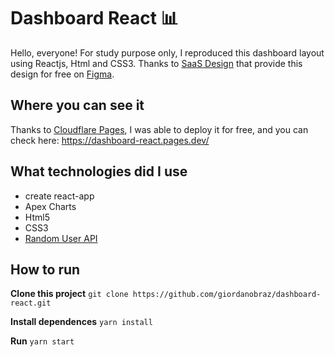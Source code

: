 # Dashboard React 📊

Hello, everyone! 
For study purpose only, I reproduced this dashboard layout using Reactjs, Html and CSS3.
Thanks to [SaaS Design](https://www.saasdesign.io/healthcare-dashboard-template/) that provide this design for free on [Figma](https://www.figma.com/file/F45AVRnGB11mQm0IzGv0Pb/Healthcare-Dashboard-UI-Kit-(Free-Edition)-(Community)?node-id=344%3A47015).

## Where you can see it

Thanks to [Cloudflare Pages](https://pages.cloudflare.com/), I was able to deploy it for free, and you can check here: https://dashboard-react.pages.dev/

## What technologies did I use
- create react-app
- Apex Charts
- Html5
- CSS3
- [Random User API](https://randomuser.me/)

## How to run
**Clone this project**
`git clone https://github.com/giordanobraz/dashboard-react.git`

**Install dependences**
`yarn install`

**Run**
`yarn start`

